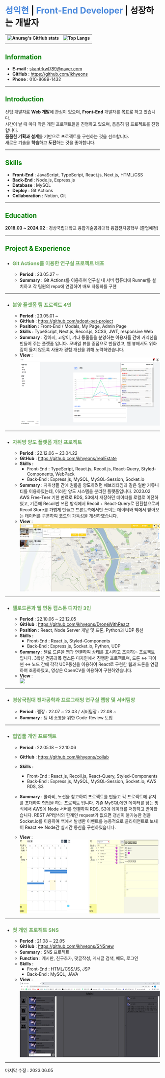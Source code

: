 # **<span style="color:#4B89DC">성익현</span> | <span style="color:#4B89DC">Front-End Developer</span> | 성장하는 개발자**

| ![Anurag's GitHub stats](https://github-readme-stats.vercel.app/api?username=ikhyeons&show_icons=true&theme=tokyonight) | ![Top Langs](https://github-readme-stats.vercel.app/api/top-langs/?username=ikhyeons&layout=compact&theme=tokyonight) |
| :---------------------------------------------------------------------------------------------------------------------: | :-------------------------------------------------------------------------------------------------------------------: |
|                                                                                                                         |                                                                                                                       |

## **<span style="color:#008000">Information**

- <b>E-mail</b> : skantrkwl789@naver.com
- <b>GitHub</b> : https://github.com/ikhyeons
- <b>Phone</b> : 010-8689-1432

---

## **<span style="color:#008000">Introduction**

신입 개발자로 <b>Web 개발</b>에 관심이 있으며, <b>Front-End</b> 개발자를 목표로 하고 있습니다.<br/>
시간이 날 때 마다 작은 개인 프로젝트들을 진행하고 있으며, 틈틈히 팀 프로젝트를 진행합니다.<br/>
<b>꼼꼼한 기획과 설계</b>를 기반으로 프로젝트를 구현하는 것을 선호합니다.<br/>
새로운 기술을 <b>학습</b>하고 <b>도전</b>하는 것을 좋아합니다.<br/>

---

## **<span style="color:#008000">Skills**

- <b>Front-End</b> : JavaScript, TypeScript, React.js, Next.js, HTML/CSS
- <b>Back-End</b> : Node.js, Express.js
- <b>Database</b> : MySQL
- <b>Deploy</b> : Git Actions
- <b>Collaboration</b> : Notion, Git

---

## **<span style="color:#008000">Education**

<b>2018.03 ~ 2024.02</b> : 경상국립대학교 융합기술공과대학 융합전자공학부
(졸업예정)

---

## **<span style="color:#008000">Project & Experience**

- ### **<span style="color:#6eaa5e">Git Actions를 이용한 연구실 프로젝트 배포**
  - <b>Period</b> : 23.05.27 ~
  - <b>Summary</b> : Git Actions를 이용하여 연구실 내 서버 컴퓨터에 Runner를 설치하고 각 팀원의 repo에 연결하여 배포 자동화를 구현

---

- ### **<span style="color:#6eaa5e">분양 플랫폼 팀 프로젝트 4인**

  - <b>Period</b> : 23.05.01 ~
  - <b>GitHub</b> : https://github.com/adopt-pet-project
  - <b>Position</b> : Front-End / Modals, My Page, Admin Page
  - <b>Skills</b> : TypeScript, Next.js, Recoil.js, SCSS, JWT, responsive Web
  - <b>Summary</b> : 강아지, 고양이, 기타 동물들을 분양하는 이용자들 간에 커넥션을 만들어 주는 플랫폼 입니다. 모바일 뷰를 중점으로 만들었고, 웹 뷰에서도 위화감이 들지 않도록 사용자 경험 개선을 위해 노력하였습니다.
  - <b>View</b> : ![adopt](./images/adopt.png)

---

- ### **<span style="color:#6eaa5e">자취방 양도 플랫폼 개인 프로젝트**
  - <b>Period</b> : 22.12.06 ~ 23.04.22
  - <b>GitHub</b> : https://github.com/ikhyeons/realEstate
  - <b>Skills</b> :
    - Front-End : TypeScript, React.js, Recoil.js, React-Query, Styled-Components, WebPack
    - Back-End : Express.js, MySQL, MySQL-Session, Socket.io
  - <b>Summary</b> : 자취생들 간에 원룸을 양도하려면 에브리타임과 같은 일반 커뮤니티를 이용하였는데, 이러한 양도 시스템을 분리한 플랫폼입니다. 2023.02 AWS Free-Teer 기한 만료로 RDS, S3에서 저장하던 데이터를 로컬로 이전하였고, 기존에 Recoil만 쓰던 방식에서 Recoil + React-Query로 전환함으로써 Recoil Store를 가볍게 만들고 프론트측에서만 쓰이는 데이터와 백에서 받아오는 데이터를 구분하여 코드의 가독성을 개선하였습니다.
  - <b>View</b> : ![realEstate](./images/realEstate.png)

---

- ### **<span style="color:#6eaa5e">텔로드론과 웹 연동 캡스톤 디자인 3인**

  - <b>Period</b> : 22.10.06 ~ 22.12.05
  - <b>GitHub</b> : https://github.com/ikhyeons/DroneWithReact
  - <b>Position</b> : React, Node Server 개발 및 드론, Python과 UDP 통신
  - <b>Skills</b> :
    - Front-End : React.js, Styled-Components
    - Back-End : Express.js, Socket.io, Python, UDP
  - <b>Summary</b> : 텔로 드론을 웹과 연결하여 상태를 표시하고 조종하는 프로젝트 입니다. 3학년 전공과목 캡스톤 디자인에서 진행한 프로젝트며, 드론 ↔ 파이썬 ↔ 노드 간에 각각 UDP통신을 이용하여 React로 구현한 웹과 드론을 연결하여 조종하였고, 영상은 OpenCV를 이용하여 구현하였습니다.
  - <b>View</b> :<br/>
    <img src="./images/tello.gif" />

---

- ### **<span style="color:#6eaa5e">경상국립대 전자공학과 프로그래밍 연구실 랩장 및 서버팀장**
  - <b>Period</b> : 랩장 : 22.07 ~ 23.03 / 서버팀장 : 22.08 ~
  - <b>Summary</b> : 팀 내 소통을 위한 Code-Review 도입

---

- ### **<span style="color:#6eaa5e">협업툴 개인 프로젝트**

  - <b>Period</b> : 22.05.18 ~ 22.10.06
  - <b>GitHub</b> : https://github.com/ikhyeons/collab
  - <b>Skills</b> :

    - Front-End : React.js, Recoil.js, React-Query, Styled-Components
    - Back-End : Express.js, MySQL, MySQL-Session, Socket.io, AWS RDS, S3

  - <b>Summary</b> : 콜라비, 노션을 참고하여 프로젝트를 만들고 각 프로젝트에 유저를 초대하여 협업을 하는 프로젝트 입니다. 기존 MySQL에만 데이터를 담는 방식에서 AWS에 Node 서버를 연결하여 RDS, S3에 데이터를 저장하고 받아왔습니다. REST API방식의 한계인 request가 없으면 갱신이 불가능한 점을 Socket.io를 이용하여 백에서 발생한 이벤트를 능동적으로 클라이언트로 보내어 React ↔ Node간 실시간 통신을 구현하였습니다.

  - <b>View</b> :<br/>
    <img src="./images/collab1.png" width="49%" height="240">
    <img src="./images/collab2.png" width="49%" height="240">

---

- ### **<span style="color:#6eaa5e">첫 개인 프로젝트 SNS**

  - <b>Period</b> : 21.08 ~ 22.05
  - <b>GitHub</b> : https://github.com/ikhyeons/SNSnew
  - <b>Summary</b> : SNS 프로젝트
  - <b>Function</b> : 게시판, 친구추가, 댓글작성, 게시글 검색, 메모, 로그인
  - <b>Skills</b> :
    - Front-End : HTML/CSS/JS, JSP
    - Back-End : MySQL, JAVA
  - <b>View</b> :<br/>
    <img src="./images/SNS.png" >

---

마지막 수정 : 2023.06.05
